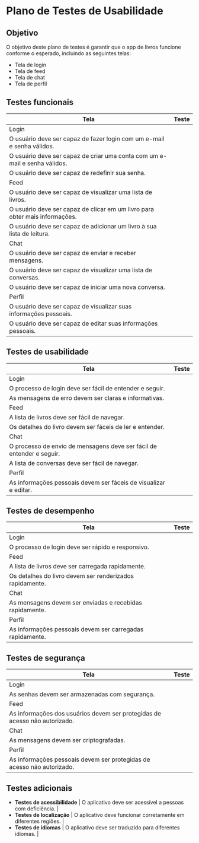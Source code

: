 # Plano de Testes de Usabilidade

## Objetivo

O objetivo deste plano de testes é garantir que o app de livros funcione conforme o esperado, incluindo as seguintes telas:

* Tela de login
* Tela de feed
* Tela de chat
* Tela de perfil

## Testes funcionais

| Tela | Teste |
|---|---|
| Login |
| O usuário deve ser capaz de fazer login com um e-mail e senha válidos. |
| O usuário deve ser capaz de criar uma conta com um e-mail e senha válidos. |
| O usuário deve ser capaz de redefinir sua senha. |
| Feed |
| O usuário deve ser capaz de visualizar uma lista de livros. |
| O usuário deve ser capaz de clicar em um livro para obter mais informações. |
| O usuário deve ser capaz de adicionar um livro à sua lista de leitura. |
| Chat |
| O usuário deve ser capaz de enviar e receber mensagens. |
| O usuário deve ser capaz de visualizar uma lista de conversas. |
| O usuário deve ser capaz de iniciar uma nova conversa. |
| Perfil |
| O usuário deve ser capaz de visualizar suas informações pessoais. |
| O usuário deve ser capaz de editar suas informações pessoais. |

## Testes de usabilidade

| Tela | Teste |
|---|---|
| Login |
| O processo de login deve ser fácil de entender e seguir. |
| As mensagens de erro devem ser claras e informativas. |
| Feed |
| A lista de livros deve ser fácil de navegar. |
| Os detalhes do livro devem ser fáceis de ler e entender. |
| Chat |
| O processo de envio de mensagens deve ser fácil de entender e seguir. |
| A lista de conversas deve ser fácil de navegar. |
| Perfil |
| As informações pessoais devem ser fáceis de visualizar e editar. |

## Testes de desempenho

| Tela | Teste |
|---|---|
| Login |
| O processo de login deve ser rápido e responsivo. |
| Feed |
| A lista de livros deve ser carregada rapidamente. |
| Os detalhes do livro devem ser renderizados rapidamente. |
| Chat |
| As mensagens devem ser enviadas e recebidas rapidamente. |
| Perfil |
| As informações pessoais devem ser carregadas rapidamente. |

## Testes de segurança

| Tela | Teste |
|---|---|
| Login |
| As senhas devem ser armazenadas com segurança. |
| Feed |
| As informações dos usuários devem ser protegidas de acesso não autorizado. |
| Chat |
| As mensagens devem ser criptografadas. |
| Perfil |
| As informações pessoais devem ser protegidas de acesso não autorizado. |

## Testes adicionais

* **Testes de acessibilidade**
| O aplicativo deve ser acessível a pessoas com deficiência. |
* **Testes de localização**
| O aplicativo deve funcionar corretamente em diferentes regiões. |
* **Testes de idiomas**
| O aplicativo deve ser traduzido para diferentes idiomas. |
